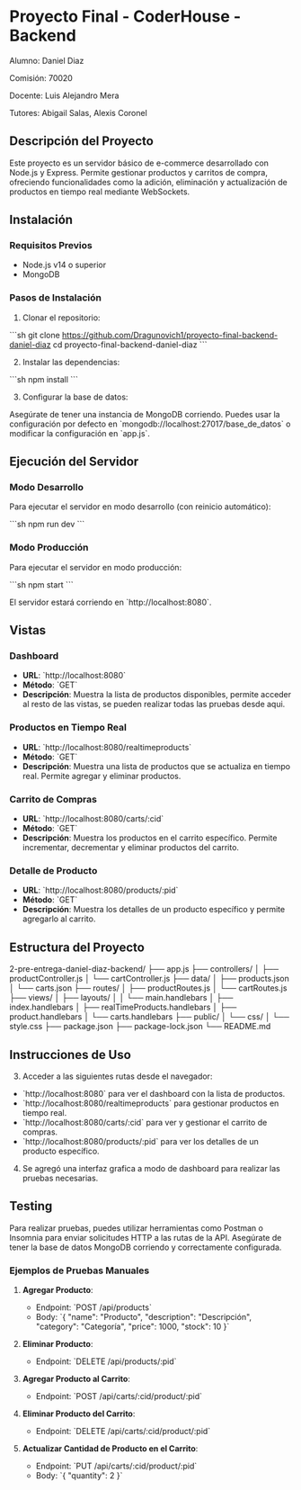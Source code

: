 # Proyecto Final - CoderHouse - Backend

Alumno: Daniel Diaz

Comisión: 70020

Docente: Luis Alejandro Mera

Tutores: Abigail Salas, Alexis Coronel

## Descripción del Proyecto

Este proyecto es un servidor básico de e-commerce desarrollado con Node.js y Express. Permite gestionar productos y carritos de compra, ofreciendo funcionalidades como la adición, eliminación y actualización de productos en tiempo real mediante WebSockets.

## Instalación

### Requisitos Previos

- Node.js v14 o superior
- MongoDB

### Pasos de Instalación

1. Clonar el repositorio:

\`\`\`sh
git clone https://github.com/Dragunovich1/proyecto-final-backend-daniel-diaz
cd proyecto-final-backend-daniel-diaz
\`\`\`

2. Instalar las dependencias:

\`\`\`sh
npm install
\`\`\`

3. Configurar la base de datos:

Asegúrate de tener una instancia de MongoDB corriendo. Puedes usar la configuración por defecto en \`mongodb://localhost:27017/base_de_datos\` o modificar la configuración en \`app.js\`.

## Ejecución del Servidor

### Modo Desarrollo

Para ejecutar el servidor en modo desarrollo (con reinicio automático):

\`\`\`sh
npm run dev
\`\`\`

### Modo Producción

Para ejecutar el servidor en modo producción:

\`\`\`sh
npm start
\`\`\`

El servidor estará corriendo en \`http://localhost:8080\`.

## Vistas

### Dashboard

- **URL**: \`http://localhost:8080\`
- **Método**: \`GET\`
- **Descripción**: Muestra la lista de productos disponibles, permite acceder al resto de las vistas, se pueden realizar todas las pruebas desde aqui.

### Productos en Tiempo Real

- **URL**: \`http://localhost:8080/realtimeproducts\`
- **Método**: \`GET\`
- **Descripción**: Muestra una lista de productos que se actualiza en tiempo real. Permite agregar y eliminar productos.

### Carrito de Compras

- **URL**: \`http://localhost:8080/carts/:cid\`
- **Método**: \`GET\`
- **Descripción**: Muestra los productos en el carrito específico. Permite incrementar, decrementar y eliminar productos del carrito.

### Detalle de Producto

- **URL**: \`http://localhost:8080/products/:pid\`
- **Método**: \`GET\`
- **Descripción**: Muestra los detalles de un producto específico y permite agregarlo al carrito.

## Estructura del Proyecto

2-pre-entrega-daniel-diaz-backend/
├── app.js
├── controllers/
│   ├── productController.js
│   └── cartController.js
├── data/
│   ├── products.json
│   └── carts.json
├── routes/
│   ├── productRoutes.js
│   └── cartRoutes.js
├── views/
│   ├── layouts/
│   │   └── main.handlebars
│   ├── index.handlebars
│   ├── realTimeProducts.handlebars
│   ├── product.handlebars
│   └── carts.handlebars
├── public/
│   └── css/
│       └── style.css
├── package.json
├── package-lock.json
└── README.md


## Instrucciones de Uso

3. Acceder a las siguientes rutas desde el navegador:

- \`http://localhost:8080\` para ver el dashboard con la lista de productos.
- \`http://localhost:8080/realtimeproducts\` para gestionar productos en tiempo real.
- \`http://localhost:8080/carts/:cid\` para ver y gestionar el carrito de compras.
- \`http://localhost:8080/products/:pid\` para ver los detalles de un producto específico.

4. Se agregó una interfaz grafica a modo de dashboard para realizar las pruebas necesarias.

## Testing

Para realizar pruebas, puedes utilizar herramientas como Postman o Insomnia para enviar solicitudes HTTP a las rutas de la API. Asegúrate de tener la base de datos MongoDB corriendo y correctamente configurada.

### Ejemplos de Pruebas Manuales

1. **Agregar Producto**:
   - Endpoint: \`POST /api/products\`
   - Body: \`{ "name": "Producto", "description": "Descripción", "category": "Categoría", "price": 1000, "stock": 10 }\`

2. **Eliminar Producto**:
   - Endpoint: \`DELETE /api/products/:pid\`

3. **Agregar Producto al Carrito**:
   - Endpoint: \`POST /api/carts/:cid/product/:pid\`

4. **Eliminar Producto del Carrito**:
   - Endpoint: \`DELETE /api/carts/:cid/product/:pid\`

5. **Actualizar Cantidad de Producto en el Carrito**:
   - Endpoint: \`PUT /api/carts/:cid/product/:pid\`
   - Body: \`{ "quantity": 2 }\`